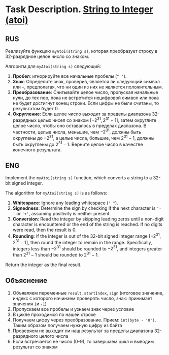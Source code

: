 # Task Description. [String to Integer (atoi)](https://leetcode.com/explore/interview/card/top-interview-questions-easy/127/strings/884/)

## RUS

Реализуйте функцию `myAtoi(string s)`, которая преобразует строку в 32-разрядное целое число со знаком.

Алгоритм для `myAtoi(string s)` следующий:

1. **Пробел**: игнорируйте все начальные пробелы (`" "`).
2. **Знак**: Определите знак, проверив, является ли следующий символ `-` или `+`, предполагая, что ни один из них не является положительным.
3. **Преобразование**: Считывайте целое число, пропуская начальные нули, до тех пор, пока не встретится нецифровой символ или пока не будет достигнут конец строки. Если цифры не были считаны, то результатом будет 0.
4. **Округление**: Если целое число выходит за пределы диапазона 32-разрядных целых чисел со знаком $[-2^{31}, 2^{31}-1]$, затем округлите целое число, чтобы оно оставалось в пределах диапазона. В частности, целые числа, меньшие, чем $-2^{31}$, должны быть округлены до $-2^{31}$, а целые числа, большие, чем $2^{31}-1$, должны быть округлены до $2^{31}-1$.
Верните целое число в качестве конечного результата.
## ENG

Implement the `myAtoi(string s)` function, which converts a string to a 32-bit signed integer.

The algorithm for `myAtoi(string s)` is as follows:

1. **Whitespace**: Ignore any leading whitespace (`" "`).
2. **Signedness**: Determine the sign by checking if the next character is `'-'` or `'+'`, assuming positivity is neither present.
3. **Conversion**: Read the integer by skipping leading zeros until a non-digit character is encountered or the end of the string is reached. If no digits were read, then the result is 0.
4. **Rounding**: If the integer is out of the 32-bit signed integer range $[-2^{31}, 2^{31}-1]$, then round the integer to remain in the range. Specifically, integers less than $-2^{31}$ should be rounded to $-2^{31}$, and integers greater than $2^{31}-1$ should be rounded to $2^{31}-1$.

Return the integer as the final result.

## Объяснение
1. Объявляем переменные `result`, `startIndex`, `sign` (итоговое значение, индекс с которого начинаем проверять число, знак: принимает значения `1`и `-1`)
2. Пропускаем все пробелы и узнаем знак через условие
3. В цикле проходимся по нашей строке
4. Получаем цифру через преобразование. Прием: `int(byte - '0')`. Таким образом получаем нужную цифру из байта
5. Проверяем не выходит ли наш результат за пределы диапазона 32-разрядного целого числа
6. Если встречается не число (0-9), то завершаем цикл и выводим результат со знаком